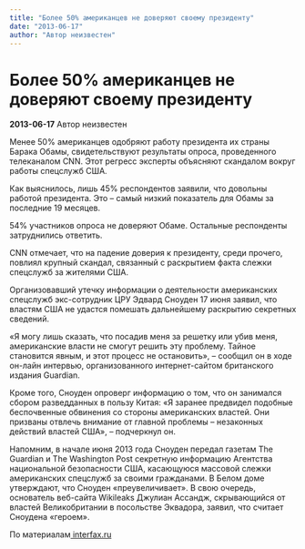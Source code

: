 ```yaml
---
title: "Более 50% американцев не доверяют своему президенту"
date: "2013-06-17"
author: "Автор неизвестен"
---
```


# Более 50% американцев не доверяют своему президенту

**2013-06-17** Автор неизвестен

Менее 50% американцев одобряют работу президента их страны Барака Обамы, свидетельствуют результаты опроса, проведенного телеканалом CNN. Этот регресс эксперты объясняют скандалом вокруг работы спецслужб США.

Как выяснилось, лишь 45% респондентов заявили, что довольны работой президента. Это – самый низкий показатель для Обамы за последние 19 месяцев.

54% участников опроса не доверяют Обаме. Остальные респонденты затруднились ответить.

СNN отмечает, что на падение доверия к президенту, среди прочего, повлиял крупный скандал, связанный с раскрытием факта слежки спецслужб за жителями США.

Организовавший утечку информации о деятельности американских спецслужб экс-сотрудник ЦРУ Эдвард Сноуден 17 июня заявил, что властям США не удастся помешать дальнейшему раскрытию секретных сведений.

«Я могу лишь сказать, что посадив меня за решетку или убив меня, американские власти не смогут решить эту проблему. Тайное становится явным, и этот процесс не остановить», – сообщил он в ходе он-лайн интервью, организованного интернет-сайтом британского издания Guardian.

Кроме того, Сноуден опроверг информацию о том, что он занимался сбором разведданных в пользу Китая: «Я заранее предвидел подобные беспочвенные обвинения со стороны американских властей. Они призваны отвлечь внимание от главной проблемы – незаконных действий властей США», – подчеркнул он.

Напомним, в начале июня 2013 года Сноуден передал газетам The Guardian и The Washington Post секретную информацию Агентства национальной безопасности США, касающуюся массовой слежки американских спецслужб за своими гражданами. В Белом доме утверждают, что Сноуден «преувеличивает». В свою очередь, основатель веб-сайта Wikileaks Джулиан Ассандж, скрывающийся от властей Великобритании в посольстве Эквадора, заявил, что считает Сноудена «героем».

По материалам[ interfax.ru](http://www.interfax.ru/)